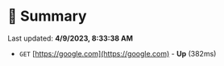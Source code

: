 # 📖 Summary
Last updated: **4/9/2023, 8:33:38 AM**

- `GET` [https://google.com](https://google.com) - **Up** (382ms)
